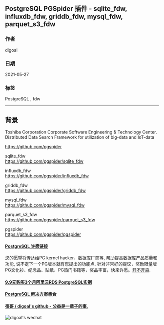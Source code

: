 ## PostgreSQL PGSpider 插件 - sqlite_fdw, influxdb_fdw, griddb_fdw, mysql_fdw, parquet_s3_fdw   
    
### 作者    
digoal    
    
### 日期    
2021-05-27     
    
### 标签    
PostgreSQL , fdw    
    
----    
    
## 背景    
    
Toshiba Corporation Corporate Software Engineering & Technology Center. Distributed Data Search Framework for utilization of big-data and IoT-data  
  
https://github.com/pgspider  
  
sqlite_fdw  
https://github.com/pgspider/sqlite_fdw  
  
influxdb_fdw  
https://github.com/pgspider/influxdb_fdw  
  
griddb_fdw  
https://github.com/pgspider/griddb_fdw  
  
mysql_fdw  
https://github.com/pgspider/mysql_fdw  
  
parquet_s3_fdw  
https://github.com/pgspider/parquet_s3_fdw  
  
pgspider  
https://github.com/pgspider/pgspider  
  
  
#### [PostgreSQL 许愿链接](https://github.com/digoal/blog/issues/76 "269ac3d1c492e938c0191101c7238216")
您的愿望将传达给PG kernel hacker、数据库厂商等, 帮助提高数据库产品质量和功能, 说不定下一个PG版本就有您提出的功能点. 针对非常好的提议，奖励限量版PG文化衫、纪念品、贴纸、PG热门书籍等，奖品丰富，快来许愿。[开不开森](https://github.com/digoal/blog/issues/76 "269ac3d1c492e938c0191101c7238216").  
  
  
#### [9.9元购买3个月阿里云RDS PostgreSQL实例](https://www.aliyun.com/database/postgresqlactivity "57258f76c37864c6e6d23383d05714ea")
  
  
#### [PostgreSQL 解决方案集合](https://yq.aliyun.com/topic/118 "40cff096e9ed7122c512b35d8561d9c8")
  
  
#### [德哥 / digoal's github - 公益是一辈子的事.](https://github.com/digoal/blog/blob/master/README.md "22709685feb7cab07d30f30387f0a9ae")
  
  
![digoal's wechat](../pic/digoal_weixin.jpg "f7ad92eeba24523fd47a6e1a0e691b59")
  
